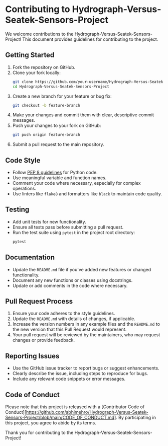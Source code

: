 # Contributing to Hydrograph-Versus-Seatek-Sensors-Project

We welcome contributions to the Hydrograph-Versus-Seatek-Sensors-Project! This document provides guidelines for contributing to the project.

## Getting Started

1. Fork the repository on GitHub.
2. Clone your fork locally:
    ```bash
    git clone https://github.com/your-username/Hydrograph-Versus-Seatek-Sensors-Project.git
    cd Hydrograph-Versus-Seatek-Sensors-Project
    ```
3. Create a new branch for your feature or bug fix:
    ```bash
    git checkout -b feature-branch
    ```
4. Make your changes and commit them with clear, descriptive commit messages.
5. Push your changes to your fork on GitHub:
    ```bash
    git push origin feature-branch
    ```
6. Submit a pull request to the main repository.

## Code Style

- Follow [PEP 8 guidelines](https://www.python.org/dev/peps/pep-0008/) for Python code.
- Use meaningful variable and function names.
- Comment your code where necessary, especially for complex operations.
- Use linters like `flake8` and formatters like `black` to maintain code quality.

## Testing

- Add unit tests for new functionality.
- Ensure all tests pass before submitting a pull request.
- Run the test suite using `pytest` in the project root directory:
    ```bash
    pytest
    ```

## Documentation

- Update the `README.md` file if you've added new features or changed functionality.
- Document any new functions or classes using docstrings.
- Update or add comments in the code where necessary.

## Pull Request Process

1. Ensure your code adheres to the style guidelines.
2. Update the `README.md` with details of changes, if applicable.
3. Increase the version numbers in any example files and the `README.md` to the new version that this Pull Request would represent.
4. Your pull request will be reviewed by the maintainers, who may request changes or provide feedback.

## Reporting Issues

- Use the GitHub issue tracker to report bugs or suggest enhancements.
- Clearly describe the issue, including steps to reproduce for bugs.
- Include any relevant code snippets or error messages.

## Code of Conduct

Please note that this project is released with a [Contributor Code of Conduct][https://github.com/abhimehro/Hydrograph-Versus-Seatek-Sensors-Project/blob/main/CODE_OF_CONDUCT.md]. By participating in this project, you agree to abide by its terms.

Thank you for contributing to the Hydrograph-Versus-Seatek-Sensors-Project!
